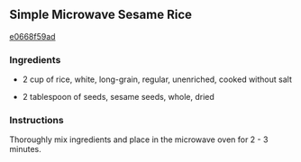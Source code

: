 ## Simple Microwave Sesame Rice

[e0668f59ad](http://www.food.com/recipe/simple-microwave-sesame-rice-267786)

### Ingredients

 - 2 cup of rice, white, long-grain, regular, unenriched, cooked without salt

 - 2 tablespoon of seeds, sesame seeds, whole, dried

### Instructions

Thoroughly mix ingredients and place in the microwave oven for 2 - 3 minutes.